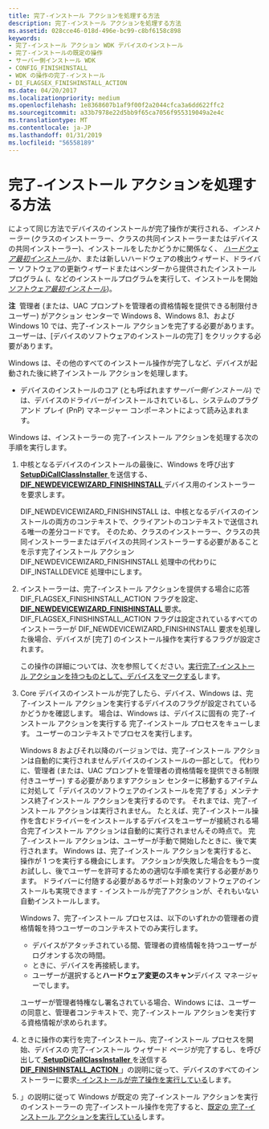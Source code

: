 ```yaml
---
title: 完了-インストール アクションを処理する方法
description: 完了-インストール アクションを処理する方法
ms.assetid: 028cce46-018d-496e-bc99-c8bf6158c898
keywords:
- 完了-インストール アクション WDK デバイスのインストール
- 完了-インストールの既定の操作
- サーバー側インストール WDK
- CONFIG_FINISHINSTALL
- WDK の操作の完了-インストール
- DI_FLAGSEX_FINISHINSTALL_ACTION
ms.date: 04/20/2017
ms.localizationpriority: medium
ms.openlocfilehash: 1e8368607b1af9f00f2a2044cfca3a6dd622ffc2
ms.sourcegitcommit: a33b7978e22d5bb9f65ca7056f955319049a2e4c
ms.translationtype: MT
ms.contentlocale: ja-JP
ms.lasthandoff: 01/31/2019
ms.locfileid: "56558189"
---
```

# <a name="how-finish-install-actions-are-processed"></a>完了-インストール アクションを処理する方法


によって同じ方法でデバイスのインストールが完了操作が実行される、*インストーラー* (クラスのインストーラー、クラスの共同インストーラーまたはデバイスの共同インストーラー)、インストールをしたかどうかに関係なく、 [ *ハードウェア最初インストール*](hardware-first-installation.md)か、または新しいハードウェアの検出ウィザード、ドライバー ソフトウェアの更新ウィザードまたはベンダーから提供されたインストール プログラム (、などのインストールプログラムを実行して、インストールを開始[*ソフトウェア最初インストール*](software-first-installation.md))。

**注**  管理者 (または、UAC プロンプトを管理者の資格情報を提供できる制限付きユーザー) がアクション センターで Windows 8、Windows 8.1、および Windows 10 では、完了-インストール アクションを完了する必要があります。 ユーザーは、[デバイスのソフトウェアのインストールの完了] をクリックする必要があります。

 

Windows は、その他のすべてのインストール操作が完了しなど、デバイスが起動された後に終了インストール アクションを処理します。

-   デバイスのインストールのコア (とも呼ばれます*サーバー側インストール*) では、デバイスのドライバーがインストールされているし、システムのプラグ アンド プレイ (PnP) マネージャー コンポーネントによって読み込まれます。

Windows は、インストーラーの 完了-インストール アクションを処理する次の手順を実行します。

1.  中核となるデバイスのインストールの最後に、Windows を呼び出す[ **SetupDiCallClassInstaller** ](https://msdn.microsoft.com/library/windows/hardware/ff550922)を送信する、 [ **DIF_NEWDEVICEWIZARD_FINISHINSTALL** ](https://msdn.microsoft.com/library/windows/hardware/ff543702)デバイス用のインストーラーを要求します。

    DIF_NEWDEVICEWIZARD_FINISHINSTALL は、中核となるデバイスのインストールの両方のコンテキストで、クライアントのコンテキストで送信される唯一の差分コードです。 そのため、クラスのインストーラー、クラスの共同インストーラーまたはデバイスの共同インストーラーする必要があることを示す完了インストール アクション DIF_NEWDEVICEWIZARD_FINISHINSTALL 処理中の代わりに DIF_INSTALLDEVICE 処理中にします。

2.  インストーラーは、完了-インストール アクションを提供する場合に応答 DIF_FLAGSEX_FINISHINSTALL_ACTION フラグを設定、 [ **DIF_NEWDEVICEWIZARD_FINISHINSTALL** ](https://msdn.microsoft.com/library/windows/hardware/ff543702)要求。 DIF_FLAGSEX_FINISHINSTALL_ACTION フラグは設定されているすべてのインストーラーが DIF_NEWDEVICEWIZARD_FINISHINSTALL 要求を処理した後場合、デバイスが [完了] のインストール操作を実行するフラグが設定されます。

    この操作の詳細については、次を参照してください。[実行完了-インストール アクションを持つものとして、デバイスをマークする](setting-the-configflag-finishinstall-action-device-configuration-flag.md)します。

3.  Core デバイスのインストールが完了したら、デバイス、Windows は、完了-インストール アクションを実行するデバイスのフラグが設定されているかどうかを確認します。 場合は、Windows は、デバイスに固有の 完了-インストール アクションを実行する 完了-インストール プロセスをキューします。 ユーザーのコンテキストでプロセスを実行します。

    Windows 8 およびそれ以降のバージョンでは、完了-インストール アクションは自動的に実行されませんデバイスのインストールの一部として。 代わりに、管理者 (または、UAC プロンプトを管理者の資格情報を提供できる制限付きユーザー) する必要がありますアクション センターに移動するアイテムに対処して「デバイスのソフトウェアのインストールを完了する」メンテナンス終了インストール アクションを実行するのです。 それまでは、完了-インストール アクションは実行されません。 たとえば、完了-インストール操作を含むドライバーをインストールするデバイスをユーザーが接続される場合完了インストール アクションは自動的に実行されませんその時点で。 完了-インストール アクションは、ユーザーが手動で開始したときに、後で実行されます。 Windows は、完了-インストール アクションを実行すると、操作が 1 つを実行する機会にします。 アクションが失敗した場合をもう一度お試しし、後でユーザーを許可するための適切な手順を実行する必要があります。 ドライバーに付随する必要があるサポート対象のソフトウェアのインストールも実現できます - インストールが完了アクションが、それもいない自動インストールします。

    Windows 7、完了-インストール プロセスは、以下のいずれかの管理者の資格情報を持つユーザーのコンテキストでのみ実行します。

    -   デバイスがアタッチされている間、管理者の資格情報を持つユーザーがログオンする次の時間。
    -   ときに、デバイスを再接続します。
    -   ユーザーが選択すると**ハードウェア変更のスキャン**デバイス マネージャーでします。

    ユーザーが管理者特権なし署名されている場合、Windows には、ユーザーの同意と、管理者コンテキストで、完了-インストール アクションを実行する資格情報が求められます。

4.  ときに操作の実行を完了-インストール、完了-インストール プロセスを開始、デバイスの 完了-インストール ウィザード ページが完了するし、を呼び出して[ **SetupDiCallClassInstaller** ](https://msdn.microsoft.com/library/windows/hardware/ff550922) を送信する[ **DIF_FINISHINSTALL_ACTION** ](https://msdn.microsoft.com/library/windows/hardware/ff543684) 」の説明に従って、デバイスのすべてのインストーラーに要求[- インストールが完了操作を実行している](running-finish-install-actions.md)します。

5.  」の説明に従って Windows が既定の 完了-インストール アクションを実行のインストーラーの 完了-インストール操作を完了すると、[既定の 完了-インストール アクションを実行している](running-the-default-finish-install-action.md)します。

 

 





